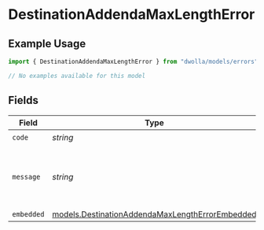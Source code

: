 # DestinationAddendaMaxLengthError

## Example Usage

```typescript
import { DestinationAddendaMaxLengthError } from "dwolla/models/errors";

// No examples available for this model
```

## Fields

| Field                                                                                                       | Type                                                                                                        | Required                                                                                                    | Description                                                                                                 | Example                                                                                                     |
| ----------------------------------------------------------------------------------------------------------- | ----------------------------------------------------------------------------------------------------------- | ----------------------------------------------------------------------------------------------------------- | ----------------------------------------------------------------------------------------------------------- | ----------------------------------------------------------------------------------------------------------- |
| `code`                                                                                                      | *string*                                                                                                    | :heavy_check_mark:                                                                                          | N/A                                                                                                         | ValidationError                                                                                             |
| `message`                                                                                                   | *string*                                                                                                    | :heavy_check_mark:                                                                                          | N/A                                                                                                         | Validation error(s) present. See embedded errors list for more details.                                     |
| `embedded`                                                                                                  | [models.DestinationAddendaMaxLengthErrorEmbedded](../../models/destinationaddendamaxlengtherrorembedded.md) | :heavy_minus_sign:                                                                                          | N/A                                                                                                         |                                                                                                             |